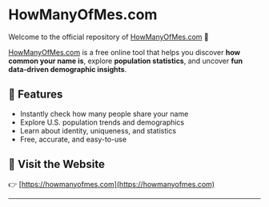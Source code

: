 # HowManyOfMes.com  

Welcome to the official repository of [HowManyOfMes.com](https://howmanyofmes.com) 🎉  

[HowManyOfMes.com](https://howmanyofmes.com) is a free online tool that helps you discover **how common your name is**, explore **population statistics**, and uncover **fun data-driven demographic insights**.  

## 🔹 Features  
- Instantly check how many people share your name  
- Explore U.S. population trends and demographics  
- Learn about identity, uniqueness, and statistics  
- Free, accurate, and easy-to-use  

## 🔗 Visit the Website  
👉 [https://howmanyofmes.com](https://howmanyofmes.com)  

---
